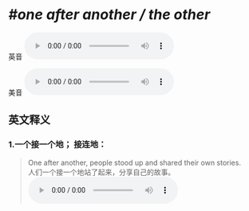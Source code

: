 # ***\#one after another / the other*** 
英音
<audio src="./media/one after another1_AAC.aac" controls="controls"></audio>

美音
<audio src="./media/one after another2_AAC.aac" controls="controls"></audio>



  

英文释义
---
### 1.**一个接一个地； 接连地：**  

 > One after another, people stood up and shared their own stories.  
 > 人们一个接一个地站了起来，分享自己的故事。    
<audio src="./media/one-10.aac" controls="controls"></audio>


